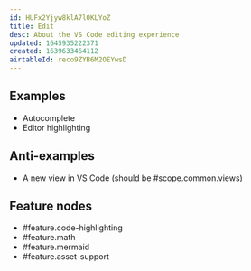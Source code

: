 ```yaml
---
id: HUFx2Yjyw8klA7l0KLYoZ
title: Edit
desc: About the VS Code editing experience
updated: 1645935222371
created: 1639633464112
airtableId: reco9ZYB6M2OEYwsD
---
```


## Examples
- Autocomplete
- Editor highlighting

## Anti-examples

- A new view in VS Code (should be #scope.common.views)


## Feature nodes
- #feature.code-highlighting
- #feature.math
- #feature.mermaid
- #feature.asset-support